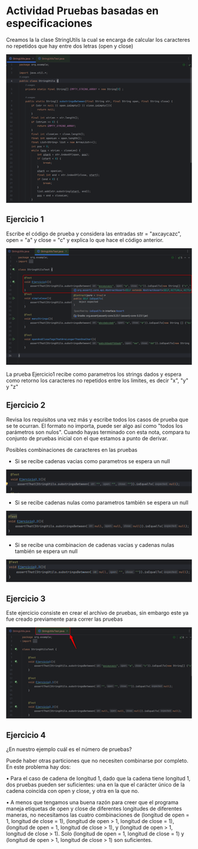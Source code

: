 # Actividad Pruebas basadas en especificaciones

Creamos la la clase StringUtils la cual se encarga de calcular los caracteres no repetidos que hay entre dos letras (open y close)

![](images/screenshot_36.png)

## Ejercicio 1

Escribe el código de prueba y considera las entradas str = "axcaycazc", open = "a" y close = "c" y explica lo que hace el código anterior.

![](images/screenshot_38.png)

La prueba Ejercicio1 recibe como parametros los strings dados y espera como retorno los caracteres no repetidos entre los limites, es decir "x", "y" y "z"

## Ejercicio 2

Revisa los requisitos una vez más y escribe todos los casos de prueba que se te ocurran. El formato no importa, puede ser algo así como "todos los parámetros son nulos". Cuando hayas terminado con esta nota, compara tu conjunto de pruebas inicial con el que estamos a punto de derivar.

Posibles combinaciones de caracteres en las pruebas

- Si se recibe cadenas vacias como parametros se espera un null

![](images/screenshot_39.png)

- Si se recibe cadenas nulas como parametros también se espera un null

![](images/screenshot_40.png)

- Si se recibe una combinacion de cadenas vacias y cadenas nulas también se espera un null

![](images/screenshot_41.png)

## Ejercicio 3

Este ejercicio consiste en crear el archivo de pruebas, sin embargo este ya fue creado previamente para correr las pruebas

![](images/screenshot_42.png)

## Ejercicio 4

¿En nuestro ejemplo cuál es el número de pruebas?

Puede haber otras particiones que no necesiten combinarse por completo. En este problema hay dos:

• Para el caso de cadena de longitud 1, dado que la cadena tiene longitud 1, dos pruebas pueden ser suficientes: una en la que el carácter único de la cadena coincida con open y close, y otra en la que no.


• A menos que tengamos una buena razón para creer que el programa maneja etiquetas de open y close de diferentes longitudes de diferentes maneras, no necesitamos las cuatro combinaciones de (longitud de open = 1, longitud de close = 1), (longitud de open > 1, longitud de close = 1), (longitud de open = 1, longitud de close > 1), y (longitud de open > 1, longitud de close > 1). Solo (longitud de open = 1, longitud de close = 1) y (longitud de open > 1, longitud de close > 1) son suficientes.
